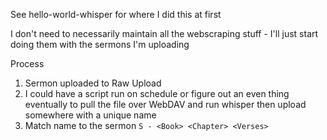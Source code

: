 See hello-world-whisper for where I did this at first

I don't need to necessarily maintain all the webscraping stuff - I'll just start doing them with the sermons I'm uploading

Process

1. Sermon uploaded to Raw Upload
2. I could have a script run on schedule or figure out an even thing eventually to pull the file over WebDAV and run whisper then upload somewhere with a unique name
3. Match name to the sermon `S - <Book> <Chapter> <Verses>`